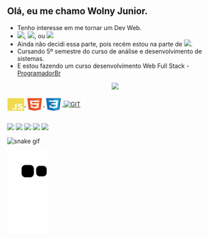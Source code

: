 ## Olá, eu me chamo Wolny Junior.
-  Tenho interesse em me tornar um Dev Web.
-  <img src="https://img.shields.io/badge/-Front--End-yellow">, <img src="https://img.shields.io/badge/-Back--End-white">, ou <img src="https://img.shields.io/badge/Full-Stack-blue">
-  Ainda não decidi essa parte, pois recém estou na parte de <img src="https://img.shields.io/badge/-Front--End-yellow">.
-  Cursando 5º semestre do curso de análise  e desenvolvimento de sistemas.
-  E estou fazendo um curso desenvolvimento Web Full Stack - <a href="https://programadorbr.com/" target="_blank">ProgramadorBr</a>

<div align="center">
  <a href="https://github.com/wolnyjunior">
  <img height="180em" src="https://github-readme-stats.vercel.app/api?username=WolnyJunior&show_icons=true&theme=github_dark&include_all_commits=true&count_private=true">
</div>

</div>
  <div style="display: inline_block"><br>
    <img align="center" alt="Js" height="30" width="40" src="https://raw.githubusercontent.com/devicons/devicon/master/icons/javascript/javascript-plain.svg">
    <img align="center" alt="HTML" height="30" width="40" src="https://raw.githubusercontent.com/devicons/devicon/master/icons/html5/html5-original.svg">
    <img align="center" alt="CSS" height="30" width="40" src="https://raw.githubusercontent.com/devicons/devicon/master/icons/css3/css3-original.svg"> 
    <img align="center" alt="GIT" heigth="30" width="40" src="https://cdn.jsdelivr.net/gh/devicons/devicon/icons/git/git-original.svg">
  </div>
</div>

##

<div>
    <a href="https://www.linkedin.com/in/wolny-junior-soares-magalh%C3%A3es-21a61b128/" target="_blank"><img src="https://img.shields.io/badge/-LinkedIn-%230077B5?style=for-the-badge&logo=linkedin&logoColor=white" target="_blank"></a>  
    <a href="https://wa.me/message/KWDA7GPLGIMRN1" target="_blank"><img src="https://img.shields.io/badge/WhatsApp-25D366?style=for-the-badge&logo=whatsapp&logoColor=white"></a>  
    <a href="https://www.instagram.com/juniorsorin/?next=%2F" target="_blank"><img src="https://img.shields.io/badge/-Instagram-%23E4405F?style=for-the-badge&logo=instagram&logoColor=white" target="_blank"></a>  
    <a href = "mailto:juninhosorin@gmail.com"><img src="https://img.shields.io/badge/Gmail-D14836?style=for-the-badge&logo=gmail&logoColor=white" target="_blank"></a>  
    <a href="http://curriculosorin.com.br/index.html"><img src="https://img.shields.io/badge/website-000000?style=for-the-badge&logo=About.me&logoColor=white"></a>

![snake gif](https://github.com/WolnyJunior/WolnyJunior/blob/output/github-contribution-grid-snake.gif)
  
![Snake animation](https://github.com/WolnyJunior/WolnyJunior/blob/output/github-contribution-grid-snake.svg)
</div>

